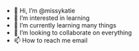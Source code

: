 - 👋 Hi, I’m @missykatie
- 👀 I’m interested in learning
- 🌱 I’m currently learning many things
- 💞️ I’m looking to collaborate on everything
- 📫 How to reach me email

<!---
missykatie/missykatie is a ✨ special ✨ repository because its `README.md` (this file) appears on your GitHub profile.
You can click the Preview link to take a look at your changes.
--->
